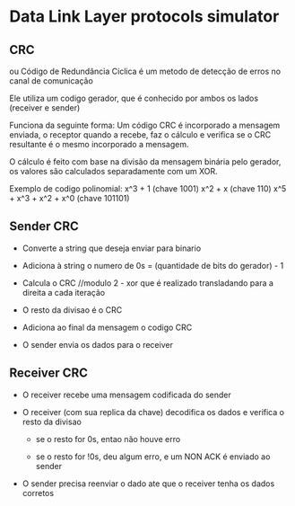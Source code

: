# Data Link Layer protocols simulator

## CRC 
ou Código de Redundância Ciclica é um metodo de detecção de erros no canal de comunicação

Ele utiliza um codigo gerador, que é conhecido por ambos os lados (receiver e sender)

Funciona da seguinte forma: Um código CRC é incorporado a mensagem enviada, o receptor quando a recebe, faz o cálculo e verifica se o CRC resultante é o mesmo incorporado a mensagem.

O cálculo é feito com base na divisão da mensagem binária pelo gerador, os valores são calculados separadamente com um XOR.

Exemplo de codigo polinomial: 
x^3 + 1 (chave 1001)
x^2 + x (chave 110)
x^5 + x^3 + x^2 + x^0 (chave 101101)

## Sender CRC

* Converte a string que deseja enviar para binario

* Adiciona à string o numero de 0s = (quantidade de bits do gerador) - 1 

* Calcula o CRC //modulo 2 - xor que é realizado transladando para a direita a cada iteração

* O resto da divisao é o CRC

* Adiciona ao final da mensagem o codigo CRC

* O sender envia os dados para o receiver

## Receiver CRC
* O receiver recebe uma mensagem codificada do sender

* O receiver (com sua replica da chave) decodifica os dados e verifica o resto da divisao

  * se o resto for 0s, entao não houve erro

  * se o resto for !0s, deu algum erro, e um NON ACK é enviado ao sender

* O sender precisa reenviar o dado ate que o receiver tenha os dados corretos





